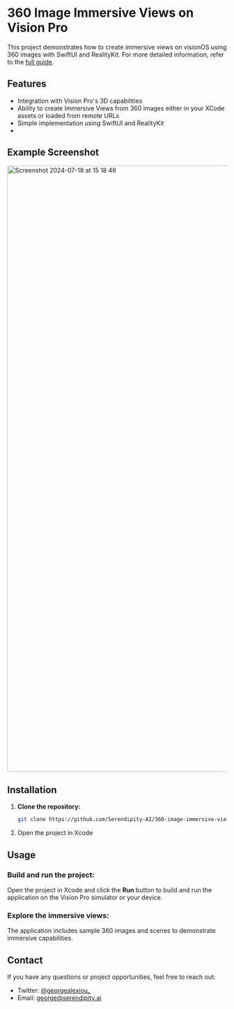 # 360 Image Immersive Views on Vision Pro

This project demonstrates how to create immersive views on visionOS using 360 images with SwiftUI and RealityKit.
For more detailed information, refer to the [full guide](https://www.notion.so/Creating-Immersive-views-on-visionOS-by-using-360-images-with-SwiftUI-and-RealityKit-afa2aaaa55e144b2a3b49974a075c4e3?pvs=21).

## Features

- Integration with Vision Pro's 3D capabilities
- Ability to create Immersive Views from 360 images either in your XCode assets or loaded from remote URLs
- Simple implementation using SwiftUI and RealityKit
- 
## Example Screenshot
<img width="1388" alt="Screenshot 2024-07-18 at 15 18 46" src="https://github.com/user-attachments/assets/032e21d4-5c18-422d-b6b1-3b8a263ac66a">

## Installation

1. **Clone the repository:**
   ```sh
   git clone https://github.com/Serendipity-AI/360-image-immersive-view.git
   ```
2. Open the project in Xcode

## Usage

### Build and run the project:
Open the project in Xcode and click the **Run** button to build and run the application on the Vision Pro simulator or your device.

### Explore the immersive views:
The application includes sample 360 images and scenes to demonstrate immersive capabilities.

## Contact

If you have any questions or project opportunities, feel free to reach out:

- Twitter: [@georgealexiou_](https://x.com/georgealexiou_)
- Email: [george@serendipity.ai](mailto:george@serendipity.ai)

